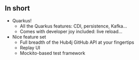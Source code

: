 ## In short

* Quarkus!
  * All the Quarkus features: CDI, persistence, Kafka...
  * Comes with developer joy included: live reload...
* Nice feature set
  * Full breadth of the Hub4j GitHub API at your fingertips
  * Replay UI
  * Mockito-based test framework